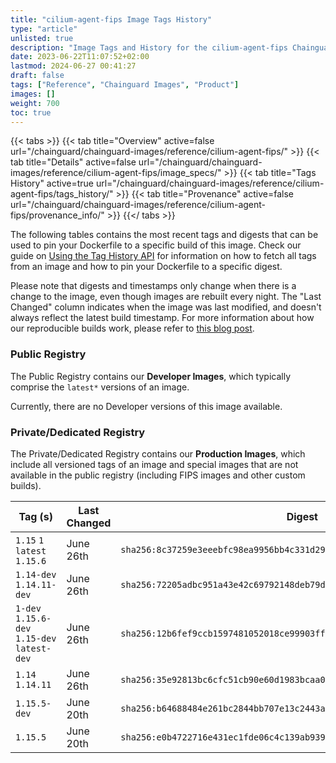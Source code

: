 ```yaml
---
title: "cilium-agent-fips Image Tags History"
type: "article"
unlisted: true
description: "Image Tags and History for the cilium-agent-fips Chainguard Image"
date: 2023-06-22T11:07:52+02:00
lastmod: 2024-06-27 00:41:27
draft: false
tags: ["Reference", "Chainguard Images", "Product"]
images: []
weight: 700
toc: true
---
```


{{< tabs >}}
{{< tab title="Overview" active=false url="/chainguard/chainguard-images/reference/cilium-agent-fips/" >}}
{{< tab title="Details" active=false url="/chainguard/chainguard-images/reference/cilium-agent-fips/image_specs/" >}}
{{< tab title="Tags History" active=true url="/chainguard/chainguard-images/reference/cilium-agent-fips/tags_history/" >}}
{{< tab title="Provenance" active=false url="/chainguard/chainguard-images/reference/cilium-agent-fips/provenance_info/" >}}
{{</ tabs >}}

The following tables contains the most recent tags and digests that can be used to pin your Dockerfile to a specific build of this image. Check our guide on [Using the Tag History API](/chainguard/chainguard-images/using-the-tag-history-api/) for information on how to fetch all tags from an image and how to pin your Dockerfile to a specific digest.

Please note that digests and timestamps only change when there is a change to the image, even though images are rebuilt every night. The "Last Changed" column indicates when the image was last modified, and doesn't always reflect the latest build timestamp. For more information about how our reproducible builds work, please refer to [this blog post](https://www.chainguard.dev/unchained/reproducing-chainguards-reproducible-image-builds).

### Public Registry
The Public Registry contains our **Developer Images**, which typically comprise the `latest*` versions of an image.

Currently, there are no Developer versions of this image available.

### Private/Dedicated Registry
The Private/Dedicated Registry contains our **Production Images**, which include all versioned tags of an image and special images that are not available in the public registry (including FIPS images and other custom builds).

| Tag (s)                                       | Last Changed | Digest                                                                    |
|-----------------------------------------------|--------------|---------------------------------------------------------------------------|
|  `1.15` `1` `latest` `1.15.6`                 | June 26th    | `sha256:8c37259e3eeebfc98ea9956bb4c331d29331ab6dbc0bcb54b3fae8521392bee1` |
|  `1.14-dev` `1.14.11-dev`                     | June 26th    | `sha256:72205adbc951a43e42c69792148deb79df702e488e1ce9a8b078233a9ba661bd` |
|  `1-dev` `1.15.6-dev` `1.15-dev` `latest-dev` | June 26th    | `sha256:12b6fef9ccb1597481052018ce99903ff67a8f17f0b22e1770fc05f69f104852` |
|  `1.14` `1.14.11`                             | June 26th    | `sha256:35e92813bc6cfc51cb90e60d1983bcaa01a027b8efbdecfef0a2fee7912c27ea` |
|  `1.15.5-dev`                                 | June 20th    | `sha256:b64688484e261bc2844bb707e13c2443a883a3117fc413971921227b96eed1ee` |
|  `1.15.5`                                     | June 20th    | `sha256:e0b4722716e431ec1fde06c4c139ab93981fe96814f51330ae885f5f7120f8e5` |

